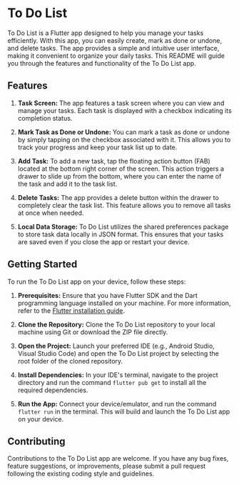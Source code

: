 # To Do List

To Do List is a Flutter app designed to help you manage your tasks efficiently. With this app, you can easily create, mark as done or undone, and delete tasks. The app provides a simple and intuitive user interface, making it convenient to organize your daily tasks. This README will guide you through the features and functionality of the To Do List app.

## Features

1. **Task Screen:** The app features a task screen where you can view and manage your tasks. Each task is displayed with a checkbox indicating its completion status.

2. **Mark Task as Done or Undone:** You can mark a task as done or undone by simply tapping on the checkbox associated with it. This allows you to track your progress and keep your task list up to date.

3. **Add Task:** To add a new task, tap the floating action button (FAB) located at the bottom right corner of the screen. This action triggers a drawer to slide up from the bottom, where you can enter the name of the task and add it to the task list.

4. **Delete Tasks:** The app provides a delete button within the drawer to completely clear the task list. This feature allows you to remove all tasks at once when needed.

5. **Local Data Storage:** To Do List utilizes the shared preferences package to store task data locally in JSON format. This ensures that your tasks are saved even if you close the app or restart your device.

## Getting Started

To run the To Do List app on your device, follow these steps:

1. **Prerequisites:** Ensure that you have Flutter SDK and the Dart programming language installed on your machine. For more information, refer to the [Flutter installation guide](https://flutter.dev/docs/get-started/install).

2. **Clone the Repository:** Clone the To Do List repository to your local machine using Git or download the ZIP file directly.

3. **Open the Project:** Launch your preferred IDE (e.g., Android Studio, Visual Studio Code) and open the To Do List project by selecting the root folder of the cloned repository.

4. **Install Dependencies:** In your IDE's terminal, navigate to the project directory and run the command `flutter pub get` to install all the required dependencies.

5. **Run the App:** Connect your device/emulator, and run the command `flutter run` in the terminal. This will build and launch the To Do List app on your device.

## Contributing

Contributions to the To Do List app are welcome. If you have any bug fixes, feature suggestions, or improvements, please submit a pull request following the existing coding style and guidelines.
